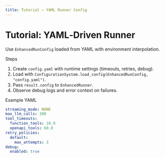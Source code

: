 ```yaml
---
title: Tutorial — YAML Runner Config
---
```


# Tutorial: YAML‑Driven Runner

Use `EnhancedRunConfig` loaded from YAML with environment interpolation.

Steps

1) Create `config.yaml` with runtime settings (timeouts, retries, debug).
2) Load with `ConfigurationSystem.load_config(EnhancedRunConfig, "config.yaml")`.
3) Pass `result.config` to `EnhancedRunner`.
4) Observe debug logs and error context on failures.

Example YAML

```yaml
streaming_mode: NONE
max_llm_calls: 200
tool_timeouts:
  function_tools: 10.0
  openapi_tools: 60.0
retry_policies:
  default:
    max_attempts: 3
debug:
  enabled: true
```

